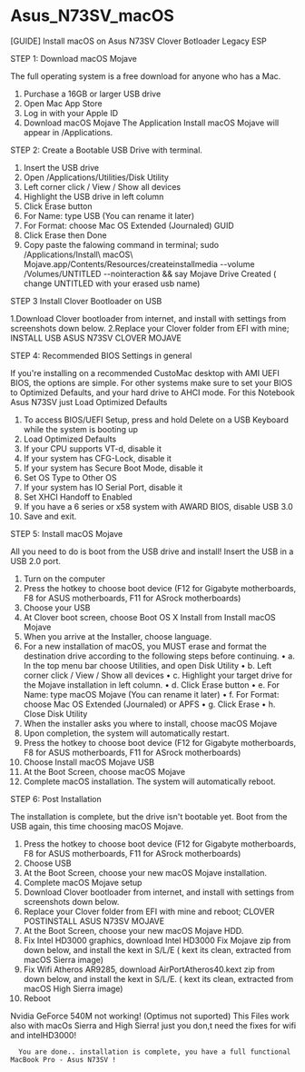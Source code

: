 # Asus_N73SV_macOS
[GUIDE] Install macOS on Asus N73SV Clover Botloader Legacy ESP

STEP 1: Download macOS Mojave

The full operating system is a free download for anyone who has a Mac.
1. Purchase a 16GB or larger USB drive
2. Open Mac App Store
3. Log in with your Apple ID
4. Download macOS Mojave
The Application Install macOS Mojave will appear in /Applications.


STEP 2: Create a Bootable USB Drive with terminal.

1. Insert the USB drive
2. Open /Applications/Utilities/Disk Utility
3.  Left corner click / View / Show all devices
4. Highlight the USB drive in left column
5. Click Erase button
6. For Name: type USB (You can rename it later)
7. For Format:  choose Mac OS Extended (Journaled)  GUID
8. Click Erase then Done
9. Copy paste the falowing command in terminal;   sudo /Applications/Install\ macOS\ Mojave.app/Contents/Resources/createinstallmedia --volume /Volumes/UNTITLED --nointeraction && say Mojave Drive Created
( change UNTITLED with your erased usb name)


STEP 3 Install Clover Bootloader on USB

1.Download Clover bootloader from internet, and install with settings from screenshots down below.
2.Replace your Clover folder from EFI with mine;  INSTALL USB ASUS N73SV CLOVER MOJAVE 


STEP 4: Recommended BIOS Settings in general

If you're installing on a recommended CustoMac desktop with AMI UEFI BIOS, the options are simple. For other systems make sure to set your BIOS to Optimized Defaults, and your hard drive to AHCI mode.
For this Notebook Asus N73SV just Load Optimized Defaults
1. To access BIOS/UEFI Setup, press and hold Delete on a USB Keyboard while the system is booting up
2. Load Optimized Defaults
3. If your CPU supports VT-d, disable it
4. If your system has CFG-Lock, disable it
5. If your system has Secure Boot Mode, disable it
6. Set OS Type to Other OS
7. If your system has IO Serial Port, disable it
8. Set XHCI Handoff to Enabled
9. If you have a 6 series or x58 system with AWARD BIOS, disable USB 3.0
10. Save and exit.


STEP 5: Install macOS Mojave

All you need to do is boot from the USB drive and install! Insert the USB in a USB 2.0 port.
1. Turn on the computer
2. Press the hotkey to choose boot device (F12 for Gigabyte motherboards, F8 for ASUS motherboards, F11 for ASrock motherboards)
3. Choose your USB 
4. At Clover boot screen, choose Boot OS X Install from Install macOS Mojave 
5. When you arrive at the Installer, choose language.
6. For a new installation of macOS, you MUST erase and format the destination drive according to the following steps before continuing.
•	a. In the top menu bar choose Utilities, and open Disk Utility
•	b.  Left corner click / View / Show all devices
•	c. Highlight your target drive for the Mojave installation in left column.
•	d. Click Erase button
•	e. For Name: type macOS Mojave (You can rename it later)
•	f. For Format: choose Mac OS Extended (Journaled) or APFS
•	g. Click Erase
•	h. Close Disk Utility 
7. When the installer asks you where to install, choose macOS Mojave
8. Upon completion, the system will automatically restart.
9. Press the hotkey to choose boot device (F12 for Gigabyte motherboards, F8 for ASUS motherboards, F11 for ASrock motherboards)
10. Choose Install macOS Mojave USB
11. At the Boot Screen, choose macOS Mojave
12. Complete macOS installation. The system will automatically reboot.


STEP 6: Post Installation
 
 The installation is complete, but the drive isn't bootable yet. Boot from the USB again, this time choosing macOS Mojave.
1. Press the hotkey to choose boot device (F12 for Gigabyte motherboards, F8 for ASUS motherboards, F11 for ASrock motherboards)
2. Choose USB
3. At the Boot Screen, choose your new macOS Mojave installation.
4. Complete macOS Mojave setup
5. Download Clover bootloader from internet, and install with settings from screenshots down below.
6. Replace your Clover folder from EFI with mine and reboot; CLOVER POSTINSTALL ASUS N73SV MOJAVE 
7. At the Boot Screen, choose your new macOS Mojave HDD.
8. Fix Intel HD3000 graphics, download Intel HD3000 Fix Mojave zip  from down below, and install the kext in S/L/E   ( kext its clean, extracted from macOS Sierra image)
9. Fix Wifi Atheros AR9285, download AirPortAtheros40.kext zip  from down below, and install the kext in S/L/E.   ( kext its clean, extracted from macOS High Sierra image)  
10. Reboot

Nvidia GeForce 540M not working! (Optimus not suported)
This Files work also with macOs Sierra and High Sierra! just you don,t need the fixes for wifi and intelHD3000!

      You are done.. installation is complete, you have a full functional  MacBook Pro - Asus N73SV !

